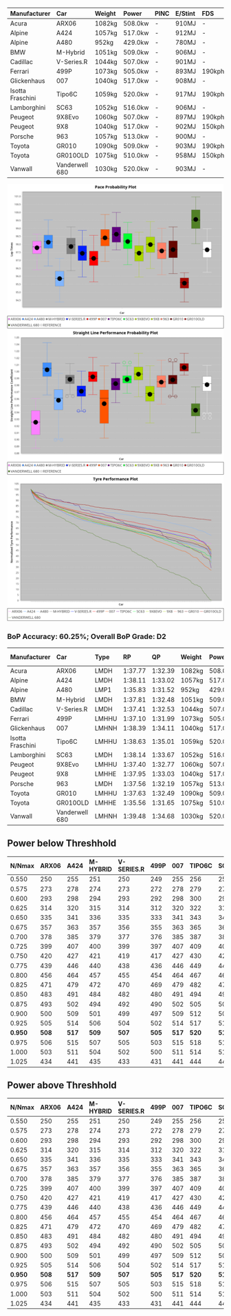 | Manufacturer     | Car            | Weight | Power   | PINC    | E/Stint | FDS     |
|:-|:-|:-|:-|:-|:-|:-|
| Acura            | ARX06          | 1082kg | 508.0kw |    -    | 910MJ   |    -    |
| Alpine           | A424           | 1057kg | 517.0kw |    -    | 912MJ   |    -    |
| Alpine           | A480           | 952kg  | 429.0kw |    -    | 780MJ   |    -    |
| BMW              | M-Hybrid       | 1051kg | 509.0kw |    -    | 906MJ   |    -    |
| Cadillac         | V-Series.R     | 1044kg | 507.0kw |    -    | 901MJ   |    -    |
| Ferrari          | 499P           | 1073kg | 505.0kw |    -    | 893MJ   | 190kph  |
| Glickenhaus      | 007            | 1040kg | 517.0kw |    -    | 908MJ   |    -    |
| Isotta Fraschini | Tipo6C         | 1059kg | 520.0kw |    -    | 917MJ   | 190kph  |
| Lamborghini      | SC63           | 1052kg | 516.0kw |    -    | 906MJ   |    -    |
| Peugeot          | 9X8Evo         | 1060kg | 507.0kw |    -    | 897MJ   | 190kph  |
| Peugeot          | 9X8            | 1040kg | 517.0kw |    -    | 902MJ   | 150kph  |
| Porsche          | 963            | 1057kg | 513.0kw |    -    | 900MJ   |    -    |
| Toyota           | GR010          | 1090kg | 509.0kw |    -    | 903MJ   | 190kph  |
| Toyota           | GR010OLD       | 1075kg | 510.0kw |    -    | 958MJ   | 150kph  |
| Vanwall          | Vanderwell 680 | 1030kg | 520.0kw |    -    | 903MJ   |    -    |

![PACECHART](./IMG/ACOMETHOD.png)
![STRAIGHTLINEPERFORMANCECHART](./IMG/ACOMETHOD_sp.png)
![TYREPERFORMANCECHART](./IMG/ACOMETHOD_tw.png)

### BoP Accuracy: 60.25%; Overall BoP Grade: D2
| Manufacturer     | Car            | Type  | RP      | QP      | Weight | Power¹  | Threshhold | PINC    | Power²   | E/Stint | AVG Vmax  | FDS     | RDLC | L/Stint | BOP-Grade | Model Accuracy | Model Points | Match%  | SimDiff |
|:-|:-|:-|:-|:-|:-|:-|:-|:-|:-|:-|:-|:-|:-|:-|:-|:-|:-|:-|:-|
| Acura            | ARX06          | LMDH  | 1:37.77 | 1:32.39 | 1082kg | 508.0kw | 210.0kph   |    -    | 508.00kw |  910MJ  | 305.72kph |    -    | 0.99 | 30      | +B2       | 100.00%        | 996          | 80.72%  | ±0.14s  |
| Alpine           | A424           | LMDH  | 1:38.11 | 1:33.02 | 1057kg | 517.0kw | 210.0kph   |    -    | 517.00kw |  912MJ  | 320.57kph |    -    | 1.00 | 30      | +C2       | 99.61%         | 762          | 73.38%  | #       |
| Alpine           | A480           | LMP1  | 1:35.83 | 1:31.52 |  952kg | 429.0kw | 210.0kph   |    -    | 429.00kw |  780MJ  | 309.90kph |    -    | 0.98 | 27      | -Ω2       | 100.00%        | 1173         | -4.87%  | #       |
| BMW              | M-Hybrid       | LMDH  | 1:37.81 | 1:32.48 | 1051kg | 509.0kw | 210.0kph   |    -    | 509.00kw |  906MJ  | 317.57kph |    -    | 1.01 | 30      | ~A1       | 100.00%        | 1826         | 95.58%  | ±0.29s  |
| Cadillac         | V-Series.R     | LMDH  | 1:37.41 | 1:32.53 | 1044kg | 507.0kw | 210.0kph   |    -    | 507.00kw |  901MJ  | 314.99kph |    -    | 1.02 | 30      | -A2       | 99.00%         | 3184         | 90.66%  | ±0.16s  |
| Ferrari          | 499P           | LMHHU | 1:37.10 | 1:31.99 | 1073kg | 505.0kw | 210.0kph   |    -    | 505.00kw |  893MJ  | 316.61kph | 190kph  | 1.01 | 30      | -C2       | 98.07%         | 3550         | 73.36%  | #       |
| Glickenhaus      | 007            | LMHNH | 1:38.39 | 1:34.11 | 1040kg | 517.0kw | 210.0kph   |    -    | 517.00kw |  908MJ  | 313.42kph |    -    | 0.96 | 30      | +E1       | 94.48%         | 2311         | 56.35%  | #       |
| Isotta Fraschini | Tipo6C         | LMHHU | 1:38.63 | 1:35.01 | 1059kg | 520.0kw | 210.0kph   |    -    | 520.00kw |  917MJ  | 317.59kph | 190kph  | 1.04 | 30      | +Ω1       | 96.81%         | 91           | 9.61%   | #       |
| Lamborghini      | SC63           | LMDH  | 1:38.14 | 1:33.67 | 1052kg | 516.0kw | 210.0kph   |    -    | 516.00kw |  906MJ  | 318.07kph |    -    | 1.03 | 30      | +C2       | 100.00%        | 529          | 73.49%  | #       |
| Peugeot          | 9X8Evo         | LMHHU | 1:37.40 | 1:32.77 | 1060kg | 507.0kw | 210.0kph   |    -    | 507.00kw |  897MJ  | 318.24kph | 190kph  | 0.99 | 30      | -B1       | 99.21%         | 377          | 87.37%  | #       |
| Peugeot          | 9X8            | LMHHE | 1:37.95 | 1:33.03 | 1040kg | 517.0kw | 210.0kph   |    -    | 517.00kw |  902MJ  | 315.58kph | 150kph  | 1.03 | 30      | +A2       | 99.52%         | 4561         | 94.83%  | #       |
| Porsche          | 963            | LMDH  | 1:37.56 | 1:32.19 | 1057kg | 513.0kw | 210.0kph   |    -    | 513.00kw |  900MJ  | 317.21kph |    -    | 1.00 | 30      | ~A1       | 99.96%         | 10176        | 98.32%  | ±0.14s  |
| Toyota           | GR010          | LMHHU | 1:37.63 | 1:32.49 | 1090kg | 509.0kw | 210.0kph   |    -    | 509.00kw |  903MJ  | 315.25kph | 190kph  | 1.00 | 30      | ~A1       | 99.95%         | 5509         | 100.00% | #       |
| Toyota           | GR010OLD       | LMHHE | 1:35.56 | 1:31.65 | 1075kg | 510.0kw | 210.0kph   |    -    | 510.00kw |  958MJ  | 319.39kph | 150kph  | 1.01 | 30      | -Ω2       | 100.00%        | 351          | -38.14% | #       |
| Vanwall          | Vanderwell 680 | LMHNH | 1:39.48 | 1:34.68 | 1030kg | 520.0kw | 210.0kph   |    -    | 520.00kw |  903MJ  | 312.69kph |    -    | 1.01 | 30      | +Ω1       | 99.23%         | 387          | 13.03%  | #       |

## Power below Threshhold
| N/Nmax    | ARX06   | A424    | M-HYBRID | V-SERIES.R | 499P    | 007     | TIPO6C  | SC63    | 9X8EVO  | 9X8     | 963     | GR010   | GR010OLD | VANDERWELL 680 | ​     | RPM      | A480    |
|:-|:-|:-|:-|:-|:-|:-|:-|:-|:-|:-|:-|:-|:-|:-|:-|:-|:-|
|  0.550    |  250    |  255    |  251     |  250       |  249    |  255    |  256    |  254    |  250    |  255    |  253    |  251    |  251     |  256           |  ​    |   --     |   -     |
|  0.575    |  273    |  278    |  274     |  273       |  272    |  278    |  279    |  277    |  273    |  278    |  276    |  274    |  274     |  279           |  ​    |   --     |   -     |
|  0.600    |  293    |  298    |  294     |  293       |  292    |  298    |  300    |  298    |  293    |  298    |  296    |  294    |  295     |  300           |  ​    |   --     |   -     |
|  0.625    |  314    |  320    |  315     |  314       |  312    |  320    |  322    |  319    |  314    |  320    |  317    |  315    |  316     |  322           |  ​    |   --     |   -     |
|  0.650    |  335    |  341    |  336     |  335       |  333    |  341    |  343    |  340    |  335    |  341    |  338    |  336    |  337     |  343           |  ​    |   --     |   -     |
|  0.675    |  357    |  363    |  357     |  356       |  355    |  363    |  365    |  362    |  356    |  363    |  360    |  357    |  358     |  365           |  ​    |   --     |   -     |
|  0.700    |  378    |  385    |  379     |  377       |  376    |  385    |  387    |  384    |  377    |  385    |  382    |  379    |  380     |  387           |  ​    |   --     |   -     |
|  0.725    |  399    |  407    |  400     |  399       |  397    |  407    |  409    |  406    |  399    |  407    |  403    |  400    |  401     |  409           |  ​    |   --     |   -     |
|  0.750    |  420    |  427    |  421     |  419       |  417    |  427    |  430    |  427    |  419    |  427    |  424    |  421    |  422     |  430           |  ​    |   --     |   -     |
|  0.775    |  439    |  446    |  440     |  438       |  436    |  446    |  449    |  446    |  438    |  446    |  443    |  440    |  441     |  449           |  ​    |  5000    |  252    |
|  0.800    |  456    |  464    |  457     |  455       |  454    |  464    |  467    |  463    |  455    |  464    |  461    |  457    |  458     |  467           |  ​    |  5500    |  297    |
|  0.825    |  471    |  479    |  472     |  470       |  469    |  479    |  482    |  478    |  470    |  479    |  476    |  472    |  473     |  482           |  ​    |  6000    |  332    |
|  0.850    |  483    |  491    |  484     |  482       |  480    |  491    |  494    |  490    |  482    |  491    |  487    |  484    |  485     |  494           |  ​    |  6500    |  375    |
|  0.875    |  493    |  502    |  494     |  492       |  490    |  502    |  505    |  501    |  492    |  502    |  498    |  494    |  495     |  505           |  ​    |  7000    |  419    |
|  0.900    |  500    |  509    |  501     |  499       |  497    |  509    |  512    |  508    |  499    |  509    |  505    |  501    |  502     |  512           |  ​    |  7500    |  430    |
|  0.925    |  505    |  514    |  506     |  504       |  502    |  514    |  517    |  513    |  504    |  514    |  510    |  506    |  507     |  517           |  ​    |  8000    |  426    |
| **0.950** | **508** | **517** | **509**  | **507**    | **505** | **517** | **520** | **516** | **507** | **517** | **513** | **509** | **510**  | **520**        | **​** | **8500** | **429** |
|  0.975    |  506    |  515    |  507     |  505       |  503    |  515    |  518    |  514    |  505    |  515    |  511    |  507    |  508     |  518           |  ​    |  9000    |  214    |
|  1.000    |  503    |  511    |  504     |  502       |  500    |  511    |  514    |  510    |  502    |  511    |  507    |  504    |  505     |  514           |  ​    |   --     |   -     |
|  1.025    |  434    |  441    |  435     |  433       |  431    |  441    |  444    |  441    |  433    |  441    |  438    |  435    |  436     |  444           |  ​    |   --     |   -     |

## Power above Threshhold
| N/Nmax    | ARX06   | A424    | M-HYBRID | V-SERIES.R | 499P    | 007     | TIPO6C  | SC63    | 9X8EVO  | 9X8     | 963     | GR010   | GR010OLD | VANDERWELL 680 | ​     | RPM      | A480    |
|:-|:-|:-|:-|:-|:-|:-|:-|:-|:-|:-|:-|:-|:-|:-|:-|:-|:-|
|  0.550    |  250    |  255    |  251     |  250       |  249    |  255    |  256    |  254    |  250    |  255    |  253    |  251    |  251     |  256           |  ​    |   --     |   -     |
|  0.575    |  273    |  278    |  274     |  273       |  272    |  278    |  279    |  277    |  273    |  278    |  276    |  274    |  274     |  279           |  ​    |   --     |   -     |
|  0.600    |  293    |  298    |  294     |  293       |  292    |  298    |  300    |  298    |  293    |  298    |  296    |  294    |  295     |  300           |  ​    |   --     |   -     |
|  0.625    |  314    |  320    |  315     |  314       |  312    |  320    |  322    |  319    |  314    |  320    |  317    |  315    |  316     |  322           |  ​    |   --     |   -     |
|  0.650    |  335    |  341    |  336     |  335       |  333    |  341    |  343    |  340    |  335    |  341    |  338    |  336    |  337     |  343           |  ​    |   --     |   -     |
|  0.675    |  357    |  363    |  357     |  356       |  355    |  363    |  365    |  362    |  356    |  363    |  360    |  357    |  358     |  365           |  ​    |   --     |   -     |
|  0.700    |  378    |  385    |  379     |  377       |  376    |  385    |  387    |  384    |  377    |  385    |  382    |  379    |  380     |  387           |  ​    |   --     |   -     |
|  0.725    |  399    |  407    |  400     |  399       |  397    |  407    |  409    |  406    |  399    |  407    |  403    |  400    |  401     |  409           |  ​    |   --     |   -     |
|  0.750    |  420    |  427    |  421     |  419       |  417    |  427    |  430    |  427    |  419    |  427    |  424    |  421    |  422     |  430           |  ​    |   --     |   -     |
|  0.775    |  439    |  446    |  440     |  438       |  436    |  446    |  449    |  446    |  438    |  446    |  443    |  440    |  441     |  449           |  ​    |  5000    |  252    |
|  0.800    |  456    |  464    |  457     |  455       |  454    |  464    |  467    |  463    |  455    |  464    |  461    |  457    |  458     |  467           |  ​    |  5500    |  297    |
|  0.825    |  471    |  479    |  472     |  470       |  469    |  479    |  482    |  478    |  470    |  479    |  476    |  472    |  473     |  482           |  ​    |  6000    |  332    |
|  0.850    |  483    |  491    |  484     |  482       |  480    |  491    |  494    |  490    |  482    |  491    |  487    |  484    |  485     |  494           |  ​    |  6500    |  375    |
|  0.875    |  493    |  502    |  494     |  492       |  490    |  502    |  505    |  501    |  492    |  502    |  498    |  494    |  495     |  505           |  ​    |  7000    |  419    |
|  0.900    |  500    |  509    |  501     |  499       |  497    |  509    |  512    |  508    |  499    |  509    |  505    |  501    |  502     |  512           |  ​    |  7500    |  430    |
|  0.925    |  505    |  514    |  506     |  504       |  502    |  514    |  517    |  513    |  504    |  514    |  510    |  506    |  507     |  517           |  ​    |  8000    |  426    |
| **0.950** | **508** | **517** | **509**  | **507**    | **505** | **517** | **520** | **516** | **507** | **517** | **513** | **509** | **510**  | **520**        | **​** | **8500** | **429** |
|  0.975    |  506    |  515    |  507     |  505       |  503    |  515    |  518    |  514    |  505    |  515    |  511    |  507    |  508     |  518           |  ​    |  9000    |  214    |
|  1.000    |  503    |  511    |  504     |  502       |  500    |  511    |  514    |  510    |  502    |  511    |  507    |  504    |  505     |  514           |  ​    |   --     |   -     |
|  1.025    |  434    |  441    |  435     |  433       |  431    |  441    |  444    |  441    |  433    |  441    |  438    |  435    |  436     |  444           |  ​    |   --     |   -     |

